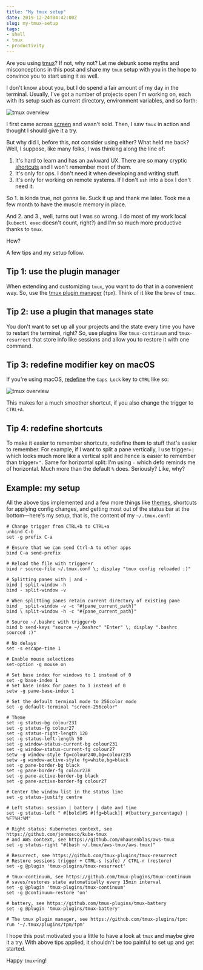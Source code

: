 ```yaml
---
title: "My tmux setup"
date: 2019-12-24T04:42:00Z
slug: my-tmux-setup
tags:
- shell
- tmux
- productivity
---
```


Are you using [tmux](https://github.com/tmux/tmux/wiki)? If not, why not? Let me debunk some myths and misconceptions in this post and share my `tmux` setup with you in the hope to convince you to start using it as well.

I don't know about you, but I do spend a fair amount of my day in the terminal. Usually, I've got a number of projects open I'm working on, each with its setup such as current directory, environment variables, and so forth:

![tmux overview](../../images/tmux-overview.png)

I first came across [screen](https://linux.die.net/man/1/screen) and wasn't sold. Then, I saw `tmux` in action and thought I should give it a try.

But why did I, before this, not consider using either? What held me back? Well, I suppose, like many folks, I was thinking along the line of:

1. It's hard to learn and has an awkward UX. There are so many cryptic [shortcuts](https://gist.github.com/andreyvit/2921703) and I won't remember most of them.
2. It's only for ops. I don't need it when developing and writing stuff.
3. It's only for working on remote systems. If I don't `ssh` into a box I don't need it.

So 1. is kinda true, not gonna lie. Suck it up and thank me later. Took me a few month to have the muscle memory in place.

And 2. and 3., well, turns out I was so wrong. I do most of my work local (`kubectl exec` doesn't count, right?) and I'm so much more productive thanks to `tmux`. 

How?

A few tips and my setup follow.

## Tip 1: use the plugin manager

When extending and customizing `tmux`, you want to do that in a convenient way. So, use the [tmux plugin manager](https://github.com/tmux-plugins/tpm) (`tpm`). Think of it like the `brew` of `tmux`.

## Tip 2: use a plugin that manages state

You don't want to set up all your projects and the state every time you have to restart the terminal, right? So, use plugins like `tmux-continuum` and `tmux-resurrect` that store info like sessions and allow you to restore it with one command.

## Tip 3: redefine modifier key on macOS

If you're using macOS, [redefine](https://blog.guilhermegarnier.com/2017/12/increasing-productivity-in-tmux-with-a-single-prefix-key/) the `Caps Lock` key to `CTRL` like so:

![tmux overview](../../images/tmux-macos-keybinding.png)

This makes for a much smoother shortcut, if you also change the trigger to `CTRL+A`.

## Tip 4: redefine shortcuts

To make it easier to remember shortcuts, redefine them to stuff that's easier to remember. For example, if I want to split a pane vertically, I use trigger+`|` which looks much more like a vertical split and hence is easier to remember than trigger+`"`. Same for horizontal split: I'm using `-` which defo reminds me of horizontal. Much more than the default `%` does. Seriously? Like, why?


## Example: my setup

All the above tips implemented and a few more things like [themes](https://github.com/rothgar/awesome-tmux), shortcuts for applying config changes, and getting most out of the status bar at the bottom—here's my setup, that is, the content of my `~/.tmux.conf`:

```
# Change trigger from CTRL+b to CTRL+a
unbind C-b
set -g prefix C-a

# Ensure that we can send Ctrl-A to other apps
bind C-a send-prefix

# Reload the file with trigger+r
bind r source-file ~/.tmux.conf \; display "tmux config reloaded :)"

# Splitting panes with | and -
bind | split-window -h
bind - split-window -v

# When splitting panes retain current directory of existing pane
bind _ split-window -v -c "#{pane_current_path}"
bind \ split-window -h -c "#{pane_current_path}"

# Source ~/.bashrc with trigger+b
bind b send-keys "source ~/.bashrc" "Enter" \; display ".bashrc sourced :)"

# No delays
set -s escape-time 1

# Enable mouse selections
set-option -g mouse on

# Set base index for windows to 1 instead of 0
set -g base-index 1
# Set base index for panes to 1 instead of 0
setw -g pane-base-index 1

# Set the default terminal mode to 256color mode
set -g default-terminal "screen-256color"

# Theme
set -g status-bg colour231
set -g status-fg colour27
set -g status-right-length 120
set -g status-left-length 50
set -g window-status-current-bg colour231
set -g window-status-current-fg colour27
setw -g window-style fg=colour240,bg=colour235
setw -g window-active-style fg=white,bg=black
set -g pane-border-bg black
set -g pane-border-fg colour238
set -g pane-active-border-bg black
set -g pane-active-border-fg colour27

# Center the window list in the status line
set -g status-justify centre

# Left status: session | battery | date and time
set -g status-left " #[bold]#S #[fg=black]| #{battery_percentage} | %FT%H:%M"

# Right status: Kubernetes context, see https://github.com/jonmosco/kube-tmux
# and AWS context, see https://github.com/mhausenblas/aws-tmux
set -g status-right "#(bash ~/.tmux/aws-tmux/aws.tmux)"

# Resurrect, see https://github.com/tmux-plugins/tmux-resurrect
# Restore sessions trigger + CTRL-s (safe) / CTRL-r (restore)
set -g @plugin 'tmux-plugins/tmux-resurrect'

# tmux-continuum, see https://github.com/tmux-plugins/tmux-continuum
# saves/restores state automatically every 15min interval
set -g @plugin 'tmux-plugins/tmux-continuum'
set -g @continuum-restore 'on'

# battery, see https://github.com/tmux-plugins/tmux-battery
set -g @plugin 'tmux-plugins/tmux-battery'

# The tmux plugin manager, see https://github.com/tmux-plugins/tpm:
run '~/.tmux/plugins/tpm/tpm'
```

I hope this post motivated you a little to have a look at `tmux` and maybe give it a try. With above tips applied, it shouldn't be too painful to set up and get started.

Happy `tmux`-ing!
